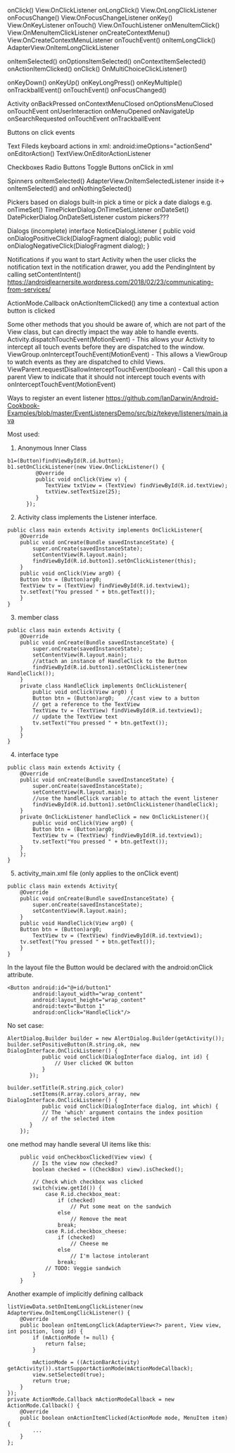 onClick()                View.OnClickListener
onLongClick()            View.OnLongClickListener
onFocusChange()            View.OnFocusChangeListener
onKey()                    View.OnKeyListener
onTouch()                View.OnTouchListener
onMenuItemClick()        View.OnMenuItemClickListener
onCreateContextMenu()    View.OnCreateContextMenuListener
onTouchEvent()
onItemLongClick()        AdapterView.OnItemLongClickListener

onItemSelected()
onOptionsItemSelected()
onContextItemSelected()
onActionItemClicked()
onClick()                OnMultiChoiceClickListener()

onKeyDown()
onKeyUp()
onKeyLongPress()
onKeyMultiple()
onTrackballEvent()
onTouchEvent()
onFocusChanged()


Activity
onBackPressed
onContextMenuClosed
onOptionsMenuClosed
onTouchEvent
onUserInteraction
onMenuOpened
onNavigateUp
onSearchRequested
onTouchEvent
onTrackballEvent

Buttons
on click events

Text Fileds
keyboard actions
in xml:
    android:imeOptions="actionSend"
onEditorAction()        TextView.OnEditorActionListener 

Checkboxes
Radio Buttons
Toggle Buttons
onClick in xml

Spinners
onItemSelected()         AdapterView.OnItemSelectedListener inside it-> onItemSelected() and onNothingSelected()

Pickers
based on dialogs
built-in pick a time or pick a date dialogs
e.g. onTimeSet()             TimePickerDialog.OnTimeSetListener
     onDateSet()            DatePickerDialog.OnDateSetListener
custom pickers???

Dialogs (incomplete)
interface NoticeDialogListener {
        public void onDialogPositiveClick(DialogFragment dialog);
        public void onDialogNegativeClick(DialogFragment dialog);
    }

Notifications
if you want to start Activity when the user clicks the notification text in the notification drawer, you add the PendingIntent by calling setContentIntent()
https://androidlearnersite.wordpress.com/2018/02/23/communicating-from-services/

ActionMode.Callback
onActionItemClicked() any time a contextual action button is clicked


Some other methods that you should be aware of, which are not part of the View class, but can directly impact the way able to handle events.
Activity.dispatchTouchEvent(MotionEvent) - This allows your Activity to intercept all touch events before they are dispatched to the window.
ViewGroup.onInterceptTouchEvent(MotionEvent) - This allows a ViewGroup to watch events as they are dispatched to child Views.
ViewParent.requestDisallowInterceptTouchEvent(boolean) - Call this upon a parent View to indicate that it should not intercept touch events with onInterceptTouchEvent(MotionEvent)


Ways to register an event listener  https://github.com/IanDarwin/Android-Cookbook-Examples/blob/master/EventListenersDemo/src/biz/tekeye/listeners/main.java  

Most used: 
1) Anonymous Inner Class
```
b1=(Button)findViewById(R.id.button);
b1.setOnClickListener(new View.OnClickListener() {
         @Override
         public void onClick(View v) {
            TextView txtView = (TextView) findViewById(R.id.textView);
            txtView.setTextSize(25);
         }
      });
```
2) Activity class implements the Listener interface.
```
public class main extends Activity implements OnClickListener{
    @Override
    public void onCreate(Bundle savedInstanceState) {
        super.onCreate(savedInstanceState);
        setContentView(R.layout.main);
        findViewById(R.id.button1).setOnClickListener(this);
    }    
    public void onClick(View arg0) {
    Button btn = (Button)arg0;
    TextView tv = (TextView) findViewById(R.id.textview1);
    tv.setText("You pressed " + btn.getText());
    }
}
```
3) member class
```
public class main extends Activity {
    @Override
    public void onCreate(Bundle savedInstanceState) {
        super.onCreate(savedInstanceState);
        setContentView(R.layout.main);
        //attach an instance of HandleClick to the Button
        findViewById(R.id.button1).setOnClickListener(new HandleClick());
    }    
    private class HandleClick implements OnClickListener{
        public void onClick(View arg0) {
        Button btn = (Button)arg0;    //cast view to a button
        // get a reference to the TextView
        TextView tv = (TextView) findViewById(R.id.textview1);
        // update the TextView text
        tv.setText("You pressed " + btn.getText());
    }
    }
}
```
4) interface type
```
public class main extends Activity {
    @Override
    public void onCreate(Bundle savedInstanceState) {
        super.onCreate(savedInstanceState);
        setContentView(R.layout.main);
        //use the handleClick variable to attach the event listener
        findViewById(R.id.button1).setOnClickListener(handleClick);
    }    
    private OnClickListener handleClick = new OnClickListener(){
        public void onClick(View arg0) {
        Button btn = (Button)arg0;
        TextView tv = (TextView) findViewById(R.id.textview1);
        tv.setText("You pressed " + btn.getText());
    }
    };
}
```
5) activity_main.xml file (only applies to the onClick event)
```
public class main extends Activity{
    @Override
    public void onCreate(Bundle savedInstanceState) {
        super.onCreate(savedInstanceState);
        setContentView(R.layout.main);
    }    
    public void HandleClick(View arg0) {
    Button btn = (Button)arg0;
        TextView tv = (TextView) findViewById(R.id.textview1);
    tv.setText("You pressed " + btn.getText());
    }
}
```
In the layout file the Button would be declared with the android:onClick attribute.
```
<Button android:id="@+id/button1"
        android:layout_width="wrap_content"
        android:layout_height="wrap_content"
        android:text="Button 1"
        android:onClick="HandleClick"/>
```

No set<listener> case:
```
AlertDialog.Builder builder = new AlertDialog.Builder(getActivity());
builder.setPositiveButton(R.string.ok, new DialogInterface.OnClickListener() {
           public void onClick(DialogInterface dialog, int id) {
               // User clicked OK button
           }
       });

builder.setTitle(R.string.pick_color)
       .setItems(R.array.colors_array, new DialogInterface.OnClickListener() {
           public void onClick(DialogInterface dialog, int which) {
           // The 'which' argument contains the index position
           // of the selected item
       }
    });
```

one method may handle several UI items like this:
```
    public void onCheckboxClicked(View view) {
        // Is the view now checked?
        boolean checked = ((CheckBox) view).isChecked();
        
        // Check which checkbox was clicked
        switch(view.getId()) {
            case R.id.checkbox_meat:
                if (checked)
                    // Put some meat on the sandwich
                else
                    // Remove the meat
                break;
            case R.id.checkbox_cheese:
                if (checked)
                    // Cheese me
                else
                    // I'm lactose intolerant
                break;
            // TODO: Veggie sandwich
        }
    }
```
Another example of implicitly defining callback
```
listViewData.setOnItemLongClickListener(new AdapterView.OnItemLongClickListener() {
    @Override
    public boolean onItemLongClick(AdapterView<?> parent, View view, int position, long id) {
        if (mActionMode != null) {
            return false;
        }

        mActionMode = ((ActionBarActivity) getActivity()).startSupportActionMode(mActionModeCallback);
        view.setSelected(true);
        return true;
    }
});
private ActionMode.Callback mActionModeCallback = new ActionMode.Callback() {
    @Override
    public boolean onActionItemClicked(ActionMode mode, MenuItem item) {
        ...
    }    
};
```